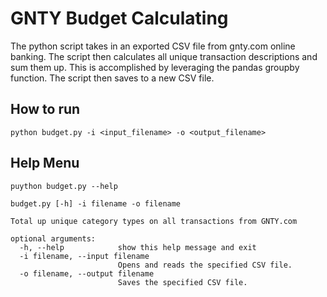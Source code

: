 # GNTY Budget Calculating
The python script takes in an exported CSV file from gnty.com online banking. The script then calculates all unique
transaction descriptions and sum them up. This is accomplished by leveraging the pandas groupby function. The script
then saves to a new CSV file.

## How to run
```
python budget.py -i <input_filename> -o <output_filename>
```

## Help Menu
```
puython budget.py --help
```
```
budget.py [-h] -i filename -o filename

Total up unique category types on all transactions from GNTY.com

optional arguments:
  -h, --help            show this help message and exit
  -i filename, --input filename
                        Opens and reads the specified CSV file.
  -o filename, --output filename
                        Saves the specified CSV file.
```
